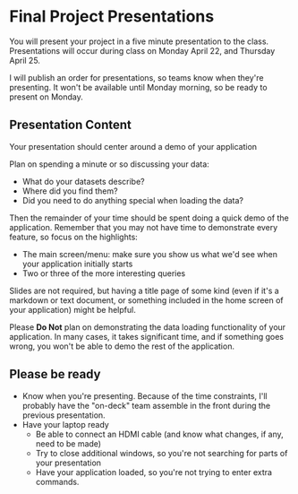 # Final Project Presentations

You will present your project in a five minute presentation to the class. Presentations will occur during class on Monday April 22, and Thursday April 25.

I will publish an order for presentations, so teams know when they're presenting. It won't be available until Monday morning, so be ready to present on Monday.

## Presentation Content

Your presentation should center around a demo of your application

Plan on spending a minute or so discussing your data:
- What do your datasets describe?
- Where did you find them?
- Did you need to do anything special when loading the data?

Then the remainder of your time should be spent doing a quick demo of the application. Remember that you may not have time to demonstrate every feature, so focus on the highlights:
- The main screen/menu: make sure you show us what we'd see when your application initially starts
- Two or three of the more interesting queries

Slides are not required, but having a title page of some kind (even if it's a markdown or text document, or something included in the home screen of your application) might be helpful.

Please **Do Not** plan on demonstrating the data loading functionality of your application. In many cases, it takes significant time, and if something goes wrong, you won't be able to demo the rest of the application.

## Please be ready

- Know when you're presenting. Because of the time constraints, I'll probably have the "on-deck" team assemble in the front during the previous presentation.
- Have your laptop ready
    - Be able to connect an HDMI cable (and know what changes, if any, need to be made)
    - Try to close additional windows, so you're not searching for parts of your presentation
    - Have your application loaded, so you're not trying to enter extra commands.

